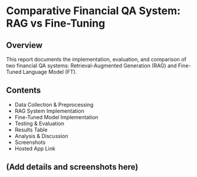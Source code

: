 # Comparative Financial QA System: RAG vs Fine-Tuning

## Overview
This report documents the implementation, evaluation, and comparison of two financial QA systems: Retrieval-Augmented Generation (RAG) and Fine-Tuned Language Model (FT).

## Contents
- Data Collection & Preprocessing
- RAG System Implementation
- Fine-Tuned Model Implementation
- Testing & Evaluation
- Results Table
- Analysis & Discussion
- Screenshots
- Hosted App Link

## (Add details and screenshots here)

